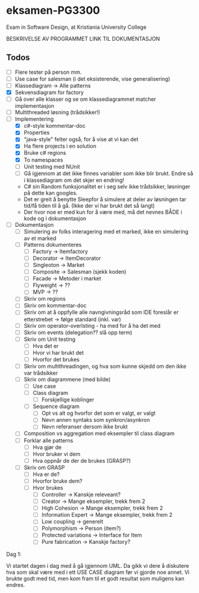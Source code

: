 # eksamen-PG3300
Exam in Software Design, at Kristiania University College

BESKRIVELSE AV PROGRAMMET 
LINK TIL DOKUMENTASJON

## Todos 
- [ ] Flere tester på person mm.
- [ ] Use case for salesman (i det eksisterende, vise generalisering)
- [ ] Klassediagram -> Alle patterns 
- [X] Sekvensdiagram for factory 
- [ ] Gå over alle klasser og se om klassediagrammet matcher implementasjon 
- [ ] Multithreaded løsning (trådsikker!)
- [ ] Implementering 
    - [X] c#-style kommentar-doc
    - [X] Properties 
    - [X] "java-style" felter også, for å vise at vi kan det
    - [X] Ha flere projects i en solution 
    - [X] Bruke c# regions 
    - [X] To namespaces
    - [ ] Unit testing med NUnit
    - [ ] Gå igjennom at det ikke finnes variabler som ikke blir brukt. Endre så i klassediagram om det skjer en endring!
    * C# sin Random funksjonalitet er i seg selv ikke trådsikker, løsninger på dette kan googles.
    * Det er greit å benytte Sleepfor å simulere at deler av løsningen tar tid/få tiden til å gå. (Ikke der vi har brukt det så langt)
    * Der hvor noe er med kun for å være med, må det nevnes BÅDE i kode og i dokumentasjon 
- [ ] Dokumentasjon
    - [ ] Simulering av folks interagering med et marked, ikke en simulering av et marked 
    - [ ] Patterns dokumenteres 
        - [ ] Factory -> Itemfactory 
        - [ ] Decorator -> ItemDecorator 
        - [ ] Singleoton -> Market 
        - [ ] Composite -> Salesman (sjekk koden) 
        - [ ] Facade -> Metoder i market   
        - [ ] Flyweight -> ?? 
        - [ ] MVP -> ?? 
    - [ ] Skriv om regions 
    - [ ] Skriv om kommentar-doc 
    - [ ] Skriv om at å oppfylle alle navngivningsråd som IDE foreslår er etterstrebet -> følge standard (inkl. var)
    - [ ] Skriv om operator-overlsting - ha med for å ha det med 
    - [ ] Skriv om events (delegation?? slå opp term)
    - [ ] Skriv om Unit testing 
        - [ ] Hva det er 
        - [ ] Hvor vi har brukt det 
        - [ ] Hvorfor det brukes 
    - [ ] Skriv om multithreadingen, og hva som kunne skjedd om den ikke var trådsikker
    - [ ] Skriv om diagrammene (med bilde)
        - [ ] Use case 
        - [ ] Class diagram 
            - [ ] Forskjellige koblinger 
        - [ ] Sequence diagram 
            - [ ] Opt vs alt og hvorfor det som er valgt, er valgt 
            - [ ] Nevn annen syntaks som synkron/asynkron
            - [ ] Nevn referanser dersom ikke brukt 
    - [ ] Composition vs aggregation med eksempler til class diagram 
    - [ ] Forklar alle patterns
        - [ ] Hva gjør de 
        - [ ] Hvor bruker vi dem 
        - [ ] Hva oppnår de der de brukes (GRASP?)
    - [ ] Skriv om GRASP 
        - [ ] Hva er de? 
        - [ ] Hvorfor bruke dem? 
        - [ ] Hvor brukes 
            - [ ] Controller -> Kanskje releveant? 
            - [ ] Creator -> Mange eksempler, trekk frem 2
            - [ ] High Cohesion -> Mange eksempler, trekk frem 2
            - [ ] Information Expert -> Mange eksempler, trekk frem  2
            - [ ] Low coupling -> generelt 
            - [ ] Polymorphism -> Person (item?)
            - [ ] Protected variations -> Interface for Item 
            - [ ] Pure fabrication -> Kanskje factory? 

Dag 1: 

Vi startet dagen i dag med å gå igjennom UML. Da gikk vi dere å diskutere hva som skal være med i ett USE CASE diagram før vi gjorde noe annet. Vi brukte godt med tid, men kom fram til et godt resultat som muligens kan endres.

